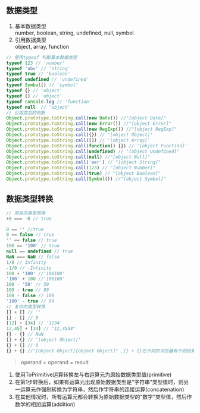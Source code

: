 ## 数据类型
1. 基本数据类型  
number, boolean, string, undefined, null, symbol
2. 引用数据类型  
object, array, function
```javascript
// 使用typeof 判断基本数据类型
typeof 123 // 'number'
typeof 'abv' // 'string'
typeof true // 'boolean'
typeof undefined // 'undefined'
typeof Symbol() // 'symbol'
typeof {} // 'object'
typeof [] // 'object'
typeof console.log // 'function'
typeof null  // 'object'
// 引用类型的判断
Object.prototype.toString.call(new Date()) //"[object Date]"
Object.prototype.toString.call(new Error()) //"[object Error]"
Object.prototype.toString.call(new RegExp()) //"[object RegExp]"
Object.prototype.toString.call({}) // '[object Object]'
Object.prototype.toString.call([]) // '[object Array]'
Object.prototype.toString.call(function() {}) // '[object Function]'
Object.prototype.toString.call(undefined) // "[object Undefined]"
Object.prototype.toString.call(null) //"[object Null]"
Object.prototype.toString.call('aer') // "[object String]"
Object.prototype.toString.call(123) // "[object Number]"
Object.prototype.toString.call(true) // "[object Boolean]"
Object.prototype.toString.call(Symbol()) //"[object Symbol]"
```
## 数据类型转换
```javascript
// 简单的类型转换
+0 === -0 // true

0 == '' //true
0 == false // true
'' == false // true
100 == '100' // true
null == undefined // true
NaN === NaN // false
1/0 // Infinity
-1/0 // -Infinity
100 + '100' //'100100'
'100' + 100 //'100100'
100 - '50' // 50
100 - true // 99
100 - false // 100
'100' - true // 99
// 复杂的类型转换
[] + [] // ''
[] - [] // 0
[12] + [34] // '1234'
12,45] + [34] // "12,4534"
{} - {} // NaN
[] + {} // '[object Object]'
{} + [] // 0 
{} + {} //"[object Object][object Object]" ,{} + {}在不同的浏览器有不同结果

```
>operand + operand = result
1. 使用ToPrimitive运算转换左与右运算元为原始数据类型值(primitive)
2. 在第1步转换后，如果有运算元出现原始数据类型是"字符串"类型值时，则另一运算元作强制转换为字符串，然后作字符串的连接运算(concatenation)
3. 在其他情况时，所有运算元都会转换为原始数据类型的"数字"类型值，然后作数学的相加运算(addition)